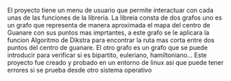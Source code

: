 El proyecto tiene un menu de usuario que permite interactuar con cada unas de las funciones de la libreria. La libreia consta de dos grafos uno es un grafo que representa de manera aproximada el mapa del centro de Guanare con sus puntos mas imprtantes, a este grafo se le aplicara la funcion Algoritmo de Dikstra para encontrar la ruta mas corta entre dos puntos del centro de guanare. El otro grafo es un grafo que se puede introducir para verificar si es bipartito, euleriano, hamiltoniano... Este proyecto fue creado y probado en un entorno de linux asi que puede tener errores si se prueba desde otro sistema operativo
